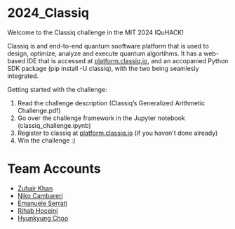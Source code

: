 # 2024_Classiq

Welcome to the Classiq challenge in the MIT 2024 IQuHACK!

Classiq is and end-to-end quantum sooftware platform that is used to design, optimize, analyze and execute quantum algortihms. 
It has a web-based IDE that is accessed at [platform.classiq.io](platform.classiq.io), and an accopanied Python SDK package (pip install -U classiq), with the two being seamlesly integrated.

Getting started with the challenge:
1. Read the challenge description (Classiq’s Generalized Arithmetic Challenge.pdf)
2. Go over the challenge framework in the Jupyter notebook (classiq_challenge.ipynb)
3. Register to classiq at [platform.classiq.io](platform.classiq.io) (if you haven't done already)
4. Win the challenge :)


# Team Accounts
- [Zuhair Khan](https://github.com/MZuhairKhan)
- [Niko Cambareri](https://github.com/Niko-mc)
- [Emanuele Serrati](https://github.com/Emuserrati)
- [Rihab Hoceini](https://github.com/HoceiniRihab)
- [Hyunkyung Choo](https://github.com/choonot2)



